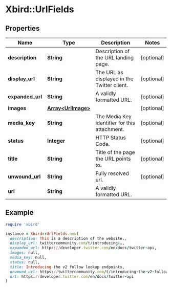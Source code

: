 # Xbird::UrlFields

## Properties

| Name | Type | Description | Notes |
| ---- | ---- | ----------- | ----- |
| **description** | **String** | Description of the URL landing page. | [optional] |
| **display_url** | **String** | The URL as displayed in the Twitter client. | [optional] |
| **expanded_url** | **String** | A validly formatted URL. | [optional] |
| **images** | [**Array&lt;UrlImage&gt;**](UrlImage.md) |  | [optional] |
| **media_key** | **String** | The Media Key identifier for this attachment. | [optional] |
| **status** | **Integer** | HTTP Status Code. | [optional] |
| **title** | **String** | Title of the page the URL points to. | [optional] |
| **unwound_url** | **String** | Fully resolved url. | [optional] |
| **url** | **String** | A validly formatted URL. |  |

## Example

```ruby
require 'xbird'

instance = Xbird::UrlFields.new(
  description: This is a description of the website.,
  display_url: twittercommunity.com/t/introducing-…,
  expanded_url: https://developer.twitter.com/en/docs/twitter-api,
  images: null,
  media_key: null,
  status: null,
  title: Introducing the v2 follow lookup endpoints,
  unwound_url: https://twittercommunity.com/t/introducing-the-v2-follow-lookup-endpoints/147118,
  url: https://developer.twitter.com/en/docs/twitter-api
)
```

